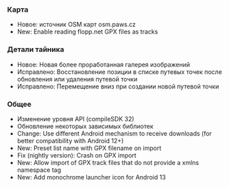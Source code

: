 ### Карта
- Новое: источник OSM карт osm.paws.cz
- New: Enable reading flopp.net GPX files as tracks

### Детали тайника
- Новое: Новая более проработанная галерея изображений
- Исправлено: Восстановление позиции в списке путевых точек после обновления или удаления путевой точки
- Исправлено: Перемещение вниз при создании новой путевой точки

### Общее
- Изменение уровня API (compileSDK 32)
- Обновление некоторых зависимых библиотек
- Change: Use different Android mechanism to receive downloads (for better compatibility with Android 12+)
- New: Preset list name with GPX filename on import
- Fix (nightly version): Crash on GPX import
- New: Allow import of GPX track files that do not provide a xmlns namespace tag
- New: Add monochrome launcher icon for Android 13
